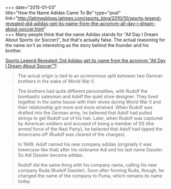 +++
date="2015-01-03"  
title="How the Name Adidas Came To Be"
type="post"
link="http://latimesblogs.latimes.com/sports_blog/2010/10/sports-legend-revealed-did-adidas-get-its-name-from-the-acronym-all-day-i-dream-about-soccer.html"   
+++
Many people think that the name Adidas stands for "All Day I Dream About Sports (or Soccer)", but that's actually false. The actual reasoning for the name isn't as interesting as the story behind the founder and his brother. 

[Sports Legend Revealed: Did Adidas get its name from the acronym "All Day I Dream About Soccer"?](http://latimesblogs.latimes.com/sports_blog/2010/10/sports-legend-revealed-did-adidas-get-its-name-from-the-acronym-all-day-i-dream-about-soccer.html):

> The actual origin is tied to an acrimonious split between two German brothers in the wake of World War II.

>The brothers had quite different personalities, with Rudolf the bombastic salesman and Adolf the quiet shoe designer. They lived together in the same house with their wives during World War II and their relationship got more and more strained. When Rudolf was drafted into the German army, he believed that Adolf had pulled strings to get Rudolf out of his hair. Later, when Rudolf was captured by American soldiers and accused of being a member of SS (the armed force of the Nazi Party), he believed that Adolf had tipped the Americans off (Rudolf was cleared of the charges).

>In 1949, Adolf named his new company adidas (originally it was lowercase like that) after his nickname Adi and his last name Dassler. So Adi Dassler became adidas.

>Rudolf did the same thing with his company name, calling his new company Ruda (Rudolf Dassler). Soon after forming Ruda, though, he changed the name of the company to Puma, which remains its name today.

